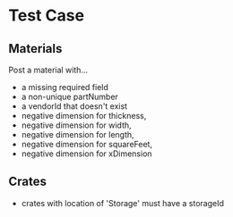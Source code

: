 # Test Case

## Materials

Post a material with...

- a missing required field
- a non-unique partNumber
- a vendorId that doesn't exist
- negative dimension for thickness,
- negative dimension for width,
- negative dimension for length,
- negative dimension for squareFeet,
- negative dimension for xDimension

## Crates

- crates with location of 'Storage' must have a storageId
